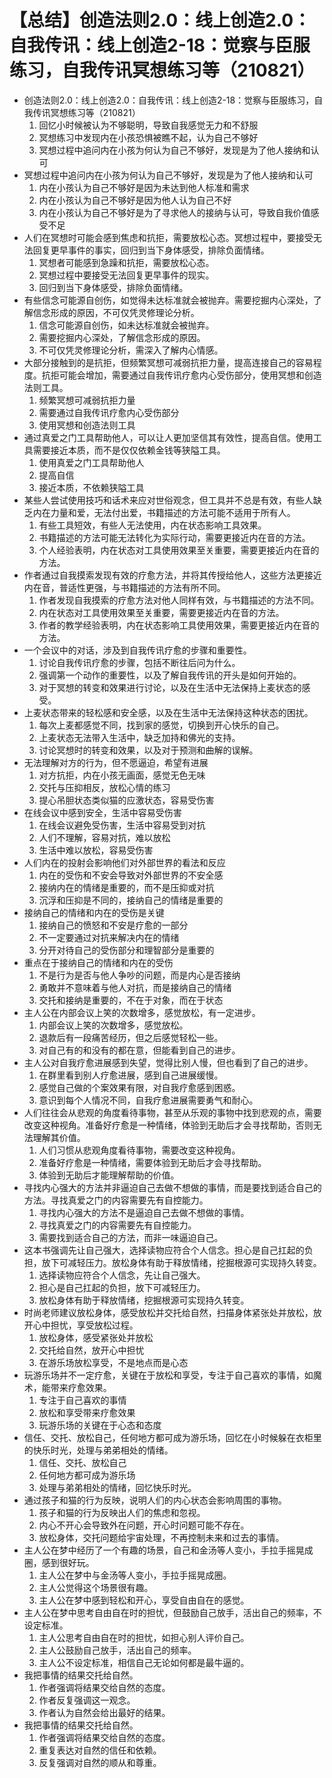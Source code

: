 # 【总结】创造法则2.0：线上创造2.0：自我传讯：线上创造2-18：觉察与臣服练习，自我传讯冥想练习等（210821）

-   创造法则2.0：线上创造2.0：自我传讯：线上创造2-18：觉察与臣服练习，自我传讯冥想练习等（210821）
    1.  回忆小时候被认为不够聪明，导致自我感觉无力和不舒服
    2.  冥想练习中发现内在小孩恐惧被瞧不起，认为自己不够好
    3.  冥想过程中追问内在小孩为何认为自己不够好，发现是为了他人接纳和认可
-   冥想过程中追问内在小孩为何认为自己不够好，发现是为了他人接纳和认可
    1.  内在小孩认为自己不够好是因为未达到他人标准和需求
    2.  内在小孩认为自己不够好是因为他人认为自己不好
    3.  内在小孩认为自己不够好是为了寻求他人的接纳与认可，导致自我价值感受不足
-   人们在冥想时可能会感到焦虑和抗拒，需要放松心态。冥想过程中，要接受无法回复更早事件的事实，回归到当下身体感受，排除负面情绪。
    1.  冥想者可能感到急躁和抗拒，需要放松心态。
    2.  冥想过程中要接受无法回复更早事件的现实。
    3.  回归到当下身体感受，排除负面情绪。
-   有些信念可能源自创伤，如觉得未达标准就会被抛弃。需要挖掘内心深处，了解信念形成的原因，不可仅凭灵修理论分析。
    1.  信念可能源自创伤，如未达标准就会被抛弃。
    2.  需要挖掘内心深处，了解信念形成的原因。
    3.  不可仅凭灵修理论分析，需深入了解内心情感。
-   大部分接触到的是抗拒，但频繁冥想可减弱抗拒力量，提高连接自己的容易程度。抗拒可能会增加，需要通过自我传讯疗愈内心受伤部分，使用冥想和创造法则工具。
    1.  频繁冥想可减弱抗拒力量
    2.  需要通过自我传讯疗愈内心受伤部分
    3.  使用冥想和创造法则工具
-   通过真爱之门工具帮助他人，可以让人更加坚信其有效性，提高自信。使用工具需要接近本质，而不是仅仅依赖金钱等狭隘工具。
    1.  使用真爱之门工具帮助他人
    2.  提高自信
    3.  接近本质，不依赖狭隘工具
-   某些人尝试使用技巧和话术来应对世俗观念，但工具并不总是有效，有些人缺乏内在力量和爱，无法付出爱，书籍描述的方法可能不适用于所有人。
    1.  有些工具短效，有些人无法使用，内在状态影响工具效果。
    2.  书籍描述的方法可能无法转化为实际行动，需要更接近内在音的方法。
    3.  个人经验表明，内在状态对工具使用效果至关重要，需要更接近内在音的方法。
-   作者通过自我摸索发现有效的疗愈方法，并将其传授给他人，这些方法更接近内在音，普适性更强，与书籍描述的方法有所不同。
    1.  作者发现自我摸索的疗愈方法对他人同样有效，与书籍描述的方法不同。
    2.  内在状态对工具使用效果至关重要，需要更接近内在音的方法。
    3.  作者的教学经验表明，内在状态影响工具使用效果，需要更接近内在音的方法。
-   一个会议中的对话，涉及到自我传讯疗愈的步骤和重要性。
    1.  讨论自我传讯疗愈的步骤，包括不断往后问为什么。
    2.  强调第一个动作的重要性，以及了解自我传讯的开头是如何开始的。
    3.  对于冥想的转变和效果进行讨论，以及在生活中无法保持上麦状态的感受。
-   上麦状态带来的轻松感和安全感，以及在生活中无法保持这种状态的困扰。
    1.  每次上麦都感觉不同，找到家的感觉，切换到开心快乐的自己。
    2.  上麦状态无法带入生活中，缺乏加持和佛光的支持。
    3.  讨论冥想时的转变和效果，以及对于预测和曲解的误解。
-   无法理解对方的行为，但不愿逼迫，希望有进展
    1.  对方抗拒，内在小孩无画面，感觉无色无味
    2.  交托与压抑相反，放松心情的练习
    3.  提心吊胆状态类似猫的应激状态，容易受伤害
-   在线会议中感到安全，生活中容易受伤害
    1.  在线会议避免受伤害，生活中容易受到对抗
    2.  人们不理解，容易对抗，难以放松
    3.  生活中难以放松，容易受伤害
-   人们内在的投射会影响他们对外部世界的看法和反应
    1.  内在的受伤和不安会导致对外部世界的不安全感
    2.  接纳内在的情绪是重要的，而不是压抑或对抗
    3.  沉浮和压抑是不同的，接纳自己的情绪是重要的
-   接纳自己的情绪和内在的受伤是关键
    1.  接纳自己的愤怒和不安是疗愈的一部分
    2.  不一定要通过对抗来解决内在的情绪
    3.  分开对待自己的受伤部分和理智部分是重要的
-   重点在于接纳自己的情绪和内在的受伤
    1.  不是行为是否与他人争吵的问题，而是内心是否接纳
    2.  勇敢并不意味着与他人对抗，而是接纳自己的情绪
    3.  交托和接纳是重要的，不在于对象，而在于状态
-   主人公在内部会议上笑的次数增多，感觉放松，有一定进步。
    1.  内部会议上笑的次数增多，感觉放松。
    2.  退款后有一段痛苦经历，但之后感觉轻松一些。
    3.  对自己有的和没有的都在意，但能看到自己的进步。
-   主人公对自我疗愈进展感到失望，觉得比别人慢，但也看到了自己的进步。
    1.  在群里看到别人疗愈进展，感到自己进展缓慢。
    2.  感觉自己做的个案效果有限，对自我疗愈感到困惑。
    3.  意识到每个人情况不同，自我疗愈进展需要勇气和耐心。
-   人们往往会从悲观的角度看待事物，甚至从乐观的事物中找到悲观的点，需要改变这种视角。准备好疗愈是一种情绪，体验到无助后才会寻找帮助，否则无法理解其价值。
    1.  人们习惯从悲观角度看待事物，需要改变这种视角。
    2.  准备好疗愈是一种情绪，需要体验到无助后才会寻找帮助。
    3.  体验到无助后才能理解帮助的价值。
-   寻找内心强大的方法并非逼迫自己去做不想做的事情，而是要找到适合自己的方法。寻找真爱之门的内容需要先有自控能力。
    1.  寻找内心强大的方法不是逼迫自己去做不想做的事情。
    2.  寻找真爱之门的内容需要先有自控能力。
    3.  需要找到适合自己的方法，而非一味逼迫自己。
-   这本书强调先让自己强大，选择读物应符合个人信念。担心是自己扛起的负担，放下可减轻压力。放松身体有助于释放情绪，挖掘根源可实现持久转变。
    1.  选择读物应符合个人信念，先让自己强大。
    2.  担心是自己扛起的负担，放下可减轻压力。
    3.  放松身体有助于释放情绪，挖掘根源可实现持久转变。
-   时尚老师建议放松身体，感受放松并交托给自然，扫描身体紧张处并放松，放开心中担忧，享受放松过程。
    1.  放松身体，感受紧张处并放松
    2.  交托给自然，放开心中担忧
    3.  在游乐场放松享受，不是地点而是心态
-   玩游乐场并不一定疗愈，关键在于放松和享受，专注于自己喜欢的事情，如魔术，能带来疗愈效果。
    1.  专注于自己喜欢的事情
    2.  放松和享受带来疗愈效果
    3.  玩游乐场的关键在于心态和态度
-   信任、交托、放松自己，任何地方都可成为游乐场，回忆在小时候躲在衣柜里的快乐时光，处理与弟弟相处的情绪。
    1.  信任、交托、放松自己
    2.  任何地方都可成为游乐场
    3.  处理与弟弟相处的情绪，回忆快乐时光。
-   通过孩子和猫的行为反映，说明人们的内心状态会影响周围的事物。
    1.  孩子和猫的行为反映出人们的焦虑和忽视。
    2.  内心不开心会导致外在问题，开心时问题可能不存在。
    3.  放松身体，交托问题给宇宙处理，不再控制未来和过去的事情。
-   主人公在梦中经历了一个有趣的场景，自己和金汤等人变小，手拉手摇晃成圈，感到很好玩。
    1.  主人公在梦中与金汤等人变小，手拉手摇晃成圈。
    2.  主人公觉得这个场景很有趣。
    3.  主人公在梦中感到轻松和开心，享受自由自在的感觉。
-   主人公在梦中思考自由自在时的担忧，但鼓励自己放手，活出自己的频率，不设定标准。
    1.  主人公思考自由自在时的担忧，如担心别人评价自己。
    2.  主人公鼓励自己放手，活出自己的频率。
    3.  主人公不设定标准，相信自己无论如何都是最牛逼的。
-   我把事情的结果交托给自然。
    1.  作者强调将结果交给自然的态度。
    2.  作者反复强调这一观念。
    3.  作者认为自然会给出最好的结果。
-   我把事情的结果交托给自然。
    1.  作者强调将结果交给自然的态度。
    2.  重复表达对自然的信任和依赖。
    3.  反复强调对自然的顺从和尊重。